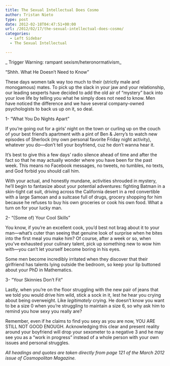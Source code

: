 ```yaml
---
title: The Sexual Intellectual Does Cosmo
author: Tristan Nieto
type: post
date: 2012-02-18T04:47:51+00:00
url: /2012/02/17/the-sexual-intellectual-does-cosmo/
categories:
  - Left Sidebar
  - The Sexual Intellectual

---
```

_ Trigger Warning: rampant sexism/heteronormativism_

“Shhh. What He Doesn’t Need to Know”
  
These days women talk way too much to their (strictly male and monogamous) mates. To pick up the slack in your jaw and your relationship, our leading sexperts have decided to add the old air of “mystery” back into your love life by telling you what he simply does not need to know. Men have noticed the difference and we have several company-owned psychologists to back us up on it, so deal.

1- “What You Do Nights Apart”
  
If you’re going out for a girls’ night on the town or curling up on the couch of your best friend’s apartment with a pint of Ben & Jerry’s to watch new episodes of Sherlock (my own personal favorite Friday night activity), whatever you do—don’t tell your boyfriend, cuz he don’t wanna hear it.
  
It’s best to give this a few days&#8217; radio silence ahead of time and after the fact so that he may actually wonder where you have been for the past week. This means no Facebook messages, no tweets, no tumbles, no texts, and God forbid you should call him.
  
With your actual, and honestly mundane, activities shrouded in mystery, he’ll begin to fantasize about your potential adventures: fighting Batman in a skin-tight cat suit, driving across the California desert in a red convertible with a large Samoan and a suitcase full of drugs, grocery shopping for him because he refuses to buy his own groceries or cook his own food. What a turn on for your lucky man.

2- “(Some of) Your Cool Skills”
  
You know, if you’re an excellent cook, you’d best not brag about it to your man—what’s cuter than seeing that genuine look of surprise when he bites into the first meal you make him? Of course, after a week or so, when you’ve exhausted your culinary talent, pick up something new to wow him with—you can’t let yourself become boring in his eyes.
  
Some men become incredibly irritated when they discover that their girlfriend has talents lying outside the bedroom, so keep your lip buttoned about your PhD in Mathematics.

3- “Your Skinnies Don’t Fit”
  
Lastly, when you’re on the floor struggling with the new pair of jeans that we told you would drive him wild, stick a sock in it, lest he hear you crying about being overweight. Like _legitimately_ crying. He doesn’t know you want to be a size 0 when you’re struggling to maintain a size 6, so why ask him to remind you how sexy you really are?
  
Remember, even if he claims to find you sexy as you are now, YOU ARE STILL NOT GOOD ENOUGH. Acknowledging this clear and present reality around your boyfriend will drop your sexometer to a negative 3 and he may see you as a “work in progress” instead of a whole person with your own issues and personal struggles.

_All headings and quotes are taken directly from page 121 of the March 2012 issue of Cosmopolitan Magazine._